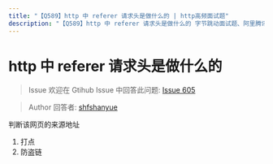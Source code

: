```yaml
---
title: "【Q589】http 中 referer 请求头是做什么的 | http高频面试题"
description: "【Q589】http 中 referer 请求头是做什么的 字节跳动面试题、阿里腾讯面试题、美团小米面试题。"
---
```


# http 中 referer 请求头是做什么的

> Issue
> 欢迎在 Gtihub Issue 中回答此问题: [Issue 605](https://github.com/shfshanyue/Daily-Question/issues/605)

> Author
> 回答者: [shfshanyue](https://github.com/shfshanyue)

判断该网页的来源地址

1. 打点
2. 防盗链
